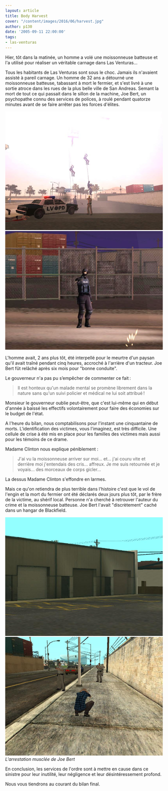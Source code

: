```yaml
---
layout: article
title: Body Harvest
cover: "/content/images/2016/06/harvest.jpg"
author: p130
date: '2005-09-11 22:00:00'
tags:
- las-venturas
---
```


Hier, tôt dans la matinée, un homme a volé une moissonneuse batteuse et l'a utilisé pour réaliser un véritable carnage dans Las Venturas…

Tous les habitants de Las Venturas sont sous le choc. Jamais ils n'avaient assisté à pareil carnage. Un homme de 32 ans a détourné une moissonneuse batteuse, tabassant à mort le fermier, et s'est livré à une sortie atroce dans les rues de la plus belle ville de San Andreas. Semant la mort de tout ce qui passait dans le sillon de la machine, Joe Bert, un psychopathe connu des services de polices, à roulé pendant quatorze minutes avant de se faire arrêter pas les forces d'élites.

![](/content/images/2005/01/elite.jpg)
![](/content/images/2005/01/elite2.jpg)

L'homme avait, 2 ans plus tôt, été interpellé pour le meurtre d'un paysan qu'il avait traîné pendant cinq heures, accroché à l'arrière d'un tracteur. Joe Bert fût relâché après six mois pour "bonne conduite".

Le gouverneur n'a pas pu s’empêcher de commenter ce fait :

> Il est honteux qu'un malade mental se promène librement dans la nature sans qu'un suivi policier et médical ne lui soit attribué !

Monsieur le gouverneur oublie peut-être, que c'est lui-même qui en début d'année à baissé les effectifs volontairement pour faire des économies sur le budget de l'état.

A l'heure du bilan, nous comptabilisons pour l'instant une cinquantaine de morts. L'identification des victimes, vous l'imaginez, est très difficile. Une cellule de crise à été mis en place pour les familles des victimes mais aussi pour les témoins de ce drame.

Madame Clinton nous explique péniblement :

> J'ai vu la moissonneuse arriver sur moi… et… j'ai couru vite et derrière moi j'entendais des cris… affreux. Je me suis retournée et je voyais… des morceaux de corps gicler…

La dessus Madame Clinton s'effondre en larmes.

Mais ce qu'on retiendra de plus terrible dans l'histoire c'est que le vol de l'engin et la mort du fermier ont été déclarés deux jours plus tôt, par le frère de la victime, au shérif local. Personne n'a cherché à retrouver l'auteur du crime et la moissonneuse batteuse. Joe Bert l'avait "discrètement" caché dans un hangar de Blackfield.

![](/content/images/2005/01/blackfield.jpg)
![L'arrestation musclée de Joe Bert](/content/images/2005/01/joe%20bert.jpg)
_L'arrestation musclée de Joe Bert_

En conclusion, les services de l'ordre sont à mettre en cause dans ce sinistre pour leur inutilité, leur négligence et leur désintéressement profond.

Nous vous tiendrons au courant du bilan final.

<!--kg-card-end: markdown-->
